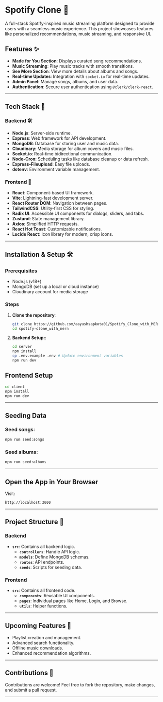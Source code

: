 # Spotify Clone 🎵

A full-stack Spotify-inspired music streaming platform designed to provide users with a seamless music experience. This project showcases features like personalized recommendations, music streaming, and responsive UI.

## Features ✨

- **Made for You Section**: Displays curated song recommendations.
- **Music Streaming**: Play music tracks with smooth transitions.
- **See More Section**: View more details about albums and songs.
- **Real-time Updates**: Integration with `socket.io` for real-time updates.
- **Admin Panel**: Manage songs, albums, and user data.
- **Authentication**: Secure user authentication using `@clerk/clerk-react`.

---

## Tech Stack 🚀

### Backend 🛠️

- **Node.js**: Server-side runtime.
- **Express**: Web framework for API development.
- **MongoDB**: Database for storing user and music data.
- **Cloudinary**: Media storage for album covers and music files.
- **Socket.io**: Real-time bidirectional communication.
- **Node-Cron**: Scheduling tasks like database cleanup or data refresh.
- **Express-Fileupload**: Easy file uploads.
- **dotenv**: Environment variable management.

### Frontend 🎨

- **React**: Component-based UI framework.
- **Vite**: Lightning-fast development server.
- **React Router DOM**: Navigation between pages.
- **TailwindCSS**: Utility-first CSS for styling.
- **Radix UI**: Accessible UI components for dialogs, sliders, and tabs.
- **Zustand**: State management library.
- **Axios**: Simplified HTTP requests.
- **React Hot Toast**: Customizable notifications.
- **Lucide React**: Icon library for modern, crisp icons.

---

## Installation & Setup 🛠️

### Prerequisites

- Node.js (v18+)
- MongoDB (set up a local or cloud instance)
- Cloudinary account for media storage

### Steps

1. **Clone the repository**:
   ```bash
   git clone https://github.com/aayushsapkota01/Spotify_Clone_with_MERN
   cd spotify-clone_with_mern
   ```

2. **Backend Setup:**:
   ```bash
   cd server
   npm install
   cp .env.example .env # Update environment variables
   npm run dev     
   ```

## Frontend Setup

```bash
cd client
npm install
npm run dev
```

---

## Seeding Data

### Seed songs:
```bash
npm run seed:songs
```

### Seed albums:
```bash
npm run seed:albums
```

---

## Open the App in Your Browser

Visit:
```arduino
http://localhost:3000
```

---

## Project Structure 📂

### Backend
- **`src`**: Contains all backend logic.
  - **`controllers`**: Handle API logic.
  - **`models`**: Define MongoDB schemas.
  - **`routes`**: API endpoints.
  - **`seeds`**: Scripts for seeding data.

### Frontend
- **`src`**: Contains all frontend code.
  - **`components`**: Reusable UI components.
  - **`pages`**: Individual pages like Home, Login, and Browse.
  - **`utils`**: Helper functions.

---

## Upcoming Features 🚧
- Playlist creation and management.
- Advanced search functionality.
- Offline music downloads.
- Enhanced recommendation algorithms.

---

## Contributions 🤝

Contributions are welcome! Feel free to fork the repository, make changes, and submit a pull request.

---



